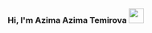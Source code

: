 ### Hi, I'm Azima Azima Temirova <img src="https://media3.giphy.com/media/gM5qFksULw54NMWyry/giphy.gif?cid=ecf05e47jnvcb93wn7ic3i53iyiwixh7zunq4f3jfpkms6x3&rid=giphy.gif&ct=s" width="30px">
